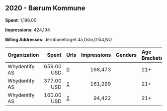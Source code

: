 ## 2020 - Bærum Kommune 
**Spent**: 1,196.00

**Impressions**: 424,194

**Billing Addresses**: Jernbanetorget 4a,Oslo,0154,NO

|Organization|Spent|Urls|Impressions|Genders|Age Brackets|Country Codes|
|:---|---:|:---|---:|:---|:---|:---|
|Whydentify AS|659.00 USD|[0](https://www.snap.com/political-ads/asset/643ddb98e10fa201b0976bec0361522a47ea9ef1746dec2ccb1b9c792310b55c?mediaType=mp4)|168,473||21+|norway|
|Whydentify AS|377.00 USD|[1](https://www.snap.com/political-ads/asset/1e29096d9279160dc0120b37781c7b5021d01847448694f97d58cd5760e0d910?mediaType=mp4)|161,299||21+|norway|
|Whydentify AS|160.00 USD|[2](https://www.snap.com/political-ads/asset/ba8b166c1ec965b86bbe121b263f11f8fc54b48908f2b5f947435e513baf4b87?mediaType=mp4)|94,422||21+|norway|
